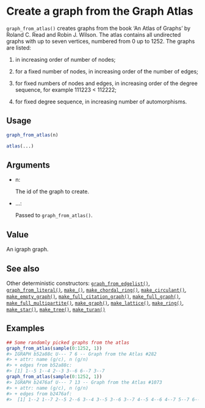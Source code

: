 # Create a graph from the Graph Atlas

`graph_from_atlas()` creates graphs from the book ‘An Atlas of Graphs’
by Roland C. Read and Robin J. Wilson. The atlas contains all undirected
graphs with up to seven vertices, numbered from 0 up to 1252. The graphs
are listed:

1.  in increasing order of number of nodes;

2.  for a fixed number of nodes, in increasing order of the number of
    edges;

3.  for fixed numbers of nodes and edges, in increasing order of the
    degree sequence, for example 111223 \< 112222;

4.  for fixed degree sequence, in increasing number of automorphisms.

## Usage

``` r
graph_from_atlas(n)

atlas(...)
```

## Arguments

- n:

  The id of the graph to create.

- ...:

  Passed to `graph_from_atlas()`.

## Value

An igraph graph.

## See also

Other deterministic constructors:
[`graph_from_edgelist()`](https://r.igraph.org/reference/graph_from_edgelist.md),
[`graph_from_literal()`](https://r.igraph.org/reference/graph_from_literal.md),
[`make_()`](https://r.igraph.org/reference/make_.md),
[`make_chordal_ring()`](https://r.igraph.org/reference/make_chordal_ring.md),
[`make_circulant()`](https://r.igraph.org/reference/make_circulant.md),
[`make_empty_graph()`](https://r.igraph.org/reference/make_empty_graph.md),
[`make_full_citation_graph()`](https://r.igraph.org/reference/make_full_citation_graph.md),
[`make_full_graph()`](https://r.igraph.org/reference/make_full_graph.md),
[`make_full_multipartite()`](https://r.igraph.org/reference/make_full_multipartite.md),
[`make_graph()`](https://r.igraph.org/reference/make_graph.md),
[`make_lattice()`](https://r.igraph.org/reference/make_lattice.md),
[`make_ring()`](https://r.igraph.org/reference/make_ring.md),
[`make_star()`](https://r.igraph.org/reference/make_star.md),
[`make_tree()`](https://r.igraph.org/reference/make_tree.md),
[`make_turan()`](https://r.igraph.org/reference/make_turan.md)

## Examples

``` r
## Some randomly picked graphs from the atlas
graph_from_atlas(sample(0:1252, 1))
#> IGRAPH b52a88c U--- 7 6 -- Graph from the Atlas #282
#> + attr: name (g/c), n (g/n)
#> + edges from b52a88c:
#> [1] 1--5 1--4 2--3 3--6 6--7 3--7
graph_from_atlas(sample(0:1252, 1))
#> IGRAPH b2476af U--- 7 13 -- Graph from the Atlas #1073
#> + attr: name (g/c), n (g/n)
#> + edges from b2476af:
#>  [1] 1--2 1--7 2--5 2--6 3--4 3--5 3--6 3--7 4--5 4--6 4--7 5--7 6--7
```
